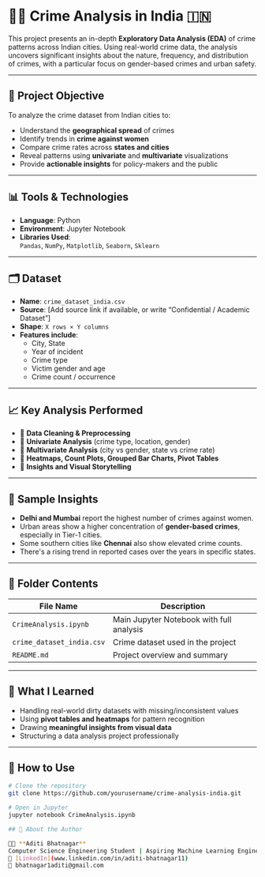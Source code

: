 # 🕵️‍♀️ Crime Analysis in India 🇮🇳

This project presents an in-depth **Exploratory Data Analysis (EDA)** of crime patterns across Indian cities. Using real-world crime data, the analysis uncovers significant insights about the nature, frequency, and distribution of crimes, with a particular focus on gender-based crimes and urban safety.

---

## 📌 Project Objective

To analyze the crime dataset from Indian cities to:

- Understand the **geographical spread** of crimes
- Identify trends in **crime against women**
- Compare crime rates across **states and cities**
- Reveal patterns using **univariate** and **multivariate** visualizations
- Provide **actionable insights** for policy-makers and the public

---

## 📊 Tools & Technologies

- **Language**: Python  
- **Environment**: Jupyter Notebook  
- **Libraries Used**:  
  `Pandas`, `NumPy`, `Matplotlib`, `Seaborn`, `Sklearn`

---

## 🗂️ Dataset

- **Name**: `crime_dataset_india.csv`  
- **Source**: [Add source link if available, or write “Confidential / Academic Dataset”]  
- **Shape**: `X rows × Y columns`  
- **Features include**:
  - City, State
  - Year of incident
  - Crime type
  - Victim gender and age
  - Crime count / occurrence

---

## 📈 Key Analysis Performed

- 🔹 **Data Cleaning & Preprocessing**
- 🔹 **Univariate Analysis** (crime type, location, gender)
- 🔹 **Multivariate Analysis** (city vs gender, state vs crime rate)
- 🔹 **Heatmaps, Count Plots, Grouped Bar Charts, Pivot Tables**
- 🔹 **Insights and Visual Storytelling**

---

## 🌟 Sample Insights

- **Delhi and Mumbai** report the highest number of crimes against women.
- Urban areas show a higher concentration of **gender-based crimes**, especially in Tier-1 cities.
- Some southern cities like **Chennai** also show elevated crime counts.
- There's a rising trend in reported cases over the years in specific states.

---

## 📌 Folder Contents

| File Name             | Description                                |
|-----------------------|--------------------------------------------|
| `CrimeAnalysis.ipynb` | Main Jupyter Notebook with full analysis   |
| `crime_dataset_india.csv` | Crime dataset used in the project        |
| `README.md`           | Project overview and summary               |

---

## 🧠 What I Learned

- Handling real-world dirty datasets with missing/inconsistent values
- Using **pivot tables and heatmaps** for pattern recognition
- Drawing **meaningful insights from visual data**
- Structuring a data analysis project professionally

---

## 📎 How to Use

```bash
# Clone the repository
git clone https://github.com/yourusername/crime-analysis-india.git

# Open in Jupyter
jupyter notebook CrimeAnalysis.ipynb

## 💼 About the Author

👩‍💻 **Aditi Bhatnagar**  
Computer Science Engineering Student | Aspiring Machine Learning Engineer  
🔗 [LinkedIn](www.linkedin.com/in/aditi-bhatnagar11)
📧 bhatnagar1aditi@gmail.com
